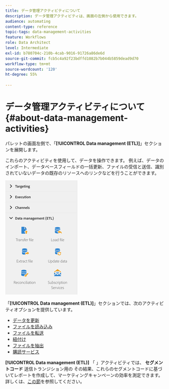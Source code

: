 ```yaml
---
title: データ管理アクティビティについて
description: データ管理アクティビティは、画面の左側から使用できます。
audience: automating
content-type: reference
topic-tags: data-management-activities
feature: Workflows
role: Data Architect
level: Intermediate
exl-id: b780704c-210b-4cab-9016-91726a86de6d
source-git-commit: fcb5c4a92f23bdffd1082b7b044b5859dead9d70
workflow-type: tm+mt
source-wordcount: '120'
ht-degree: 55%

---
```


# データ管理アクティビティについて{#about-data-management-activities}

パレットの画面左側で、「**[!UICONTROL Data management (ETL)]**」セクションを展開します。

これらのアクティビティを使用して、データを操作できます。 例えば、データのインポート、データベースフィールドの一括更新、ファイルの受信と送信、識別されていないデータの既存のリソースへのリンクなどを行うことができます。

![](assets/wkf_etl_activities.png)

「**[!UICONTROL Data management (ETL)]**」セクションでは、次のアクティビティオプションを提供しています。

* [データを更新](../../automating/using/update-data.md)
* [ファイルを読み込み](../../automating/using/load-file.md)
* [ファイルを転送](../../automating/using/transfer-file.md)
* [紐付け](../../automating/using/reconciliation.md)
* [ファイルを抽出](../../automating/using/extract-file.md)
* [購読サービス](../../automating/using/subscription-services.md)

**[!UICONTROL Data management (ETL)]** 「 」アクティビティでは、 **セグメントコード** 送信トランジション用の その結果、これらのセグメントコードに基づいてレポートを作成して、マーケティングキャンペーンの効率を測定できます。詳しくは、[この節](../../reporting/using/creating-a-report-workflow-segment.md)を参照してください。
